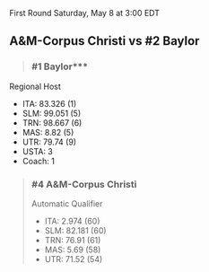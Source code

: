 First Round
Saturday, May 8 at 3:00 EDT
## A&M-Corpus Christi vs #2 Baylor

> ### #1 Baylor***  
Regional Host  
- ITA: 83.326 (1)  
- SLM: 99.051 (5)  
- TRN: 98.667 (6)  
- MAS: 8.82 (5)  
- UTR: 79.74 (9)  
- USTA: 3  
- Coach: 1  

> ### #4 A&M-Corpus Christi  
> Automatic Qualifier  
> - ITA: 2.974 (60)  
> - SLM: 82.181 (60)  
> - TRN: 76.91 (61)  
> - MAS: 5.69 (58)  
> - UTR: 71.52 (54)  